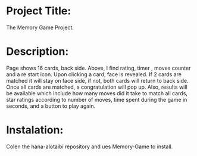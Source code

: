 # Project Title:
The Memory Game Project.


# Description:

Page shows 16 cards, back side. Above, I find rating, timer , moves counter and a re start icon. Upon clicking a card, face is revealed. If 2 cards are matched it will stay on face side, if not, both cards will return to back side. Once all cards are matched, a congratulation will pop up. Also, results will be available which include how many moves did it take to match all cards, star ratings according to number of moves, time spent during the game in seconds,  and a button to play again. 


# Instalation:
Colen the hana-alotaibi repository and ues Memory-Game to install.
